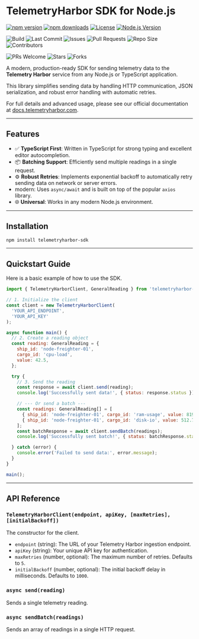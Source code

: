 # TelemetryHarbor SDK for Node.js

<!-- Telemetry Harbor JavaScript SDK Badges -->

<!-- npm -->
[![npm version](https://img.shields.io/npm/v/telemetryharbor-sdk.svg)](https://www.npmjs.com/package/telemetryharbor-sdk)
[![npm downloads](https://img.shields.io/npm/dm/telemetryharbor-sdk.svg)](https://www.npmjs.com/package/telemetryharbor-sdk)
[![License](https://img.shields.io/npm/l/telemetryharbor-sdk.svg)](https://github.com/TelemetryHarbor/harbor-sdk-js/blob/main/LICENSE)
[![Node.js Version](https://img.shields.io/node/v/telemetryharbor-sdk.svg)](https://nodejs.org)

<!-- GitHub -->
![Build](https://github.com/TelemetryHarbor/harbor-sdk-js/actions/workflows/build.yml/badge.svg)
![Last Commit](https://img.shields.io/github/last-commit/TelemetryHarbor/harbor-sdk-js.svg)
![Issues](https://img.shields.io/github/issues/TelemetryHarbor/harbor-sdk-js.svg)
![Pull Requests](https://img.shields.io/github/issues-pr/TelemetryHarbor/harbor-sdk-js.svg)
![Repo Size](https://img.shields.io/github/repo-size/TelemetryHarbor/harbor-sdk-js.svg)
![Contributors](https://img.shields.io/github/contributors/TelemetryHarbor/harbor-sdk-js.svg)

<!-- Fun / Community -->
![PRs Welcome](https://img.shields.io/badge/PRs-welcome-brightgreen.svg)
![Stars](https://img.shields.io/github/stars/TelemetryHarbor/harbor-sdk-js.svg?style=social)
![Forks](https://img.shields.io/github/forks/TelemetryHarbor/harbor-sdk-js.svg?style=social)

A modern, production-ready SDK for sending telemetry data to the **Telemetry Harbor** service from any Node.js or TypeScript application.

This library simplifies sending data by handling HTTP communication, JSON serialization, and robust error handling with automatic retries.

For full details and advanced usage, please see our official documentation at [docs.telemetryharbor.com](https://docs.telemetryharbor.com).

***

## Features

* ✅ **TypeScript First**: Written in TypeScript for strong typing and excellent editor autocompletion.
* 📦 **Batching Support**: Efficiently send multiple readings in a single request.
* ⚙️ **Robust Retries**: Implements exponential backoff to automatically retry sending data on network or server errors.
* modern: Uses `async/await` and is built on top of the popular `axios` library.
* 🌐 **Universal**: Works in any modern Node.js environment.

***

## Installation

```bash
npm install telemetryharbor-sdk
```

***

## Quickstart Guide

Here is a basic example of how to use the SDK.

```javascript
import { TelemetryHarborClient, GeneralReading } from 'telemetryharbor-sdk';

// 1. Initialize the client
const client = new TelemetryHarborClient(
  'YOUR_API_ENDPOINT',
  'YOUR_API_KEY'
);

async function main() {
  // 2. Create a reading object
  const reading: GeneralReading = {
    ship_id: 'node-freighter-01',
    cargo_id: 'cpu-load',
    value: 42.5,
  };

  try {
    // 3. Send the reading
    const response = await client.send(reading);
    console.log('Successfully sent data!', { status: response.status });

    // --- Or send a batch ---
    const readings: GeneralReading[] = [
      { ship_id: 'node-freighter-01', cargo_id: 'ram-usage', value: 8192 },
      { ship_id: 'node-freighter-01', cargo_id: 'disk-io', value: 512.7 },
    ];
    const batchResponse = await client.sendBatch(readings);
    console.log('Successfully sent batch!', { status: batchResponse.status });

  } catch (error) {
    console.error('Failed to send data:', error.message);
  }
}

main();
```

***

## API Reference

### `TelemetryHarborClient(endpoint, apiKey, [maxRetries], [initialBackoff])`

The constructor for the client.

* `endpoint` (string): The URL of your Telemetry Harbor ingestion endpoint.
* `apiKey` (string): Your unique API key for authentication.
* `maxRetries` (number, optional): The maximum number of retries. Defaults to `5`.
* `initialBackoff` (number, optional): The initial backoff delay in milliseconds. Defaults to `1000`.

### `async send(reading)`

Sends a single telemetry reading.

### `async sendBatch(readings)`

Sends an array of readings in a single HTTP request.

